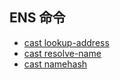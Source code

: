 ## ENS 命令

- [cast lookup-address](./cast-lookup-address.md)
- [cast resolve-name](./cast-resolve-name.md)
- [cast namehash](./cast-namehash.md)